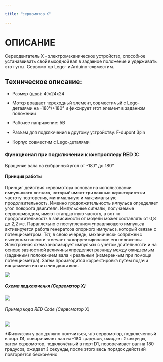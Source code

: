 ```yaml
---

title: "сервомотор Х"

---
```


# ОПИСАНИЕ

Серводвигатель Х - электромеханическое устройство, способное устанавливать свой выходной вал в заданное положение и удерживать этот угол. Сервомотор Lego- и Arduino-совместим.

## Техническое описание:

- Размер (д*ш*в): 40x24x24

- Мотор вращает переходный элемент, совместимый с Lego-деталями на -180°\\+180° и фиксирует этот элемент в заданном положении

- Рабочее напряжение: 5В 

- Разъем для подключения к другому устройству: F-dupont 3pin

- Корпус совместим с Lego-деталями

### Функционал при подключении к контроллеру RED X:

Вращение вала на выбранный угол от -180° до 180°

#### Принцип работы

Принцип действия сервомотора основан на использовании импульсного сигнала, который имеет три важные характеристики – частоту повторения, минимальную и максимальную продолжительность. Именно продолжительность импульса определяет угол поворота двигателя. Импульсные сигналы, получаемые сервоприводом, имеют стандартную частоту, а вот их продолжительность в зависимости от модели может составлять от 0,8 до 2,2 мс. Параллельно с поступлением управляющего импульса активируется работа генератора опорного импульса, который связан с потенциометром. Тот, в свою очередь, механически сопряжен с выходным валом и отвечает за корректирование его положения. Электронная схема анализирует импульсы с учетом длительности и на основе разностной величины определяет разницу между ожидаемым (заданным) положением вала и реальным (измеренным при помощи потенциометра). Затем производится корректировка путем подачи напряжения на питание двигателя.

![](/images/docs/performers/servomotor1.jpg)

##### Схема подключения (Сервомотор Х)

![](/images/docs/performers/servomotorx1.jpeg)

###### Пример кода RED Code (Сервомотор Х)

![](/images/docs/performers/servomotorx2.jpg)

*Физически у вас должно получиться, что сервомотор, подключенный в порт D1, поворачивает вал на -180 градусов, ожидает 2 секунды, затем сервомотор, подключённый в порт D1, поворачивает вал на 180 градусов, ожидает 2 секунды, после этого весь порядок действий повторяется бесконечно  